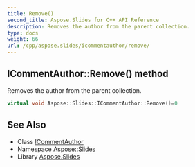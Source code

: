 ```yaml
---
title: Remove()
second_title: Aspose.Slides for C++ API Reference
description: Removes the author from the parent collection.
type: docs
weight: 66
url: /cpp/aspose.slides/icommentauthor/remove/
---
```

## ICommentAuthor::Remove() method


Removes the author from the parent collection.

```cpp
virtual void Aspose::Slides::ICommentAuthor::Remove()=0
```


## See Also

* Class [ICommentAuthor](./)
* Namespace [Aspose::Slides](../)
* Library [Aspose.Slides](../../)